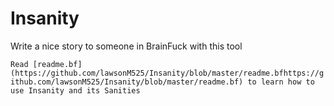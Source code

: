 # Insanity
Write a nice story to someone in BrainFuck with this tool

`Read [readme.bf](https://github.com/lawsonM525/Insanity/blob/master/readme.bfhttps://github.com/lawsonM525/Insanity/blob/master/readme.bf) to learn how to use Insanity and its Sanities`
